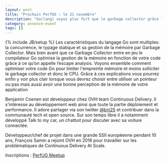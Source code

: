 ```yaml
---
layout: post
title: "Prochain PerfUG : le 21 novembre"
description: "Go(lang) soyez plus fort que le garbage collector grâce l'escape analysis"
category: annonce-event
tags: []
---
```

{% include JB/setup %}
Les caractéristiques du langage Go sont multiples: la concurrence, le typage statique et sa gestion de la mémoire par Garbage Collector. Mais bien avant que ce Garbage Collector entre en jeu le compilateur Go optimise la gestion de la mémoire en fonction de votre code grâce à ce qu’on appelle l’escape analysis. Voyons ensemble comment optimiser votre code Go pour limiter l'empreinte mémoire et moins solliciter le garbage collector et donc le CPU. Grâce à ces explications vous pourrez enfin y voir plus clair lorsque vous devrez choisir entre utiliser un pointeur ou pas mais aussi avoir une bonne perception de la mémoire de votre application

<!-- more -->
Benjamin Coenen est développeur chez OVH team Continuous Delivery. Il s'intéresse au développement web ainsi que toute la partie déploiement et performance. Il adore partager via son twitter [@bnj25](https://twitter.com/BnJ25) et contribuer dans la communauté tech et open source. Sur son temps libre il a notamment développé Talk to my car, un chatbot pour discuter avec sa voiture connectée.

Développeur/chef de projet dans une grande SSII européenne pendant 10 ans, François Samin a rejoint OVH en 2016 pour travailler sur les problématiques de Continuous Delivery At Scale.

Inscriptions : [PerfUG Meetup](https://www.meetup.com/fr-FR/PerfUG/events/244682821/)
